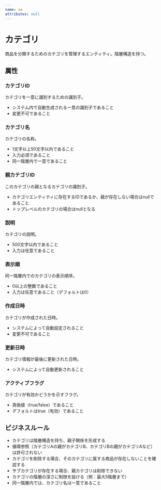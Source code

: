 ```yaml
---
name: aa
attributes: null
---
```


# カテゴリ

商品を分類するためのカテゴリを管理するエンティティ。階層構造を持つ。

## 属性

### カテゴリID

カテゴリを一意に識別するための識別子。

- システム内で自動生成される一意の識別子であること
- 変更不可であること

### カテゴリ名

カテゴリの名称。

- 1文字以上50文字以内であること
- 入力必須であること
- 同一階層内で一意であること

### 親カテゴリID

このカテゴリの親となるカテゴリの識別子。

- カテゴリエンティティに存在するIDであるか、親が存在しない場合はnullであること
- トップレベルのカテゴリの場合はnullとなる

### 説明

カテゴリの説明。

- 500文字以内であること
- 入力は任意であること

### 表示順

同一階層内でのカテゴリの表示順序。

- 0以上の整数であること
- 入力は任意であること（デフォルトは0）

### 作成日時

カテゴリが作成された日時。

- システムによって自動設定されること
- 変更不可であること

### 更新日時

カテゴリ情報が最後に更新された日時。

- システムによって自動更新されること

### アクティブフラグ

カテゴリが有効かどうかを示すフラグ。

- 真偽値（true/false）であること
- デフォルトはtrue（有効）であること

## ビジネスルール

- カテゴリは階層構造を持ち、親子関係を形成する
- 循環参照（カテゴリAの親がカテゴリB、カテゴリBの親がカテゴリAなど）は許可されない
- カテゴリを削除する場合、そのカテゴリに属する商品が存在しないことを確認する
- サブカテゴリが存在する場合、親カテゴリは削除できない
- カテゴリの階層の深さに制限を設ける（例：最大5階層まで）
- 同一階層内では、カテゴリ名は一意であること
